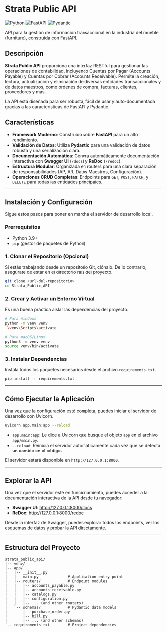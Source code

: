 # Strata Public API

![Python](https://img.shields.io/badge/python-3.11-blue.svg)
![FastAPI](https://img.shields.io/badge/FastAPI-0.103.2-green.svg)
![Pydantic](https://img.shields.io/badge/Pydantic-2.4.2-orange.svg)

API para la gestión de información transaccional en la industria del mueble (furniture), construida con FastAPI.

## Descripción

**Strata Public API** proporciona una interfaz RESTful para gestionar las operaciones de contabilidad, incluyendo Cuentas por Pagar (Accounts Payable) y Cuentas por Cobrar (Accounts Receivable). Permite la creación, lectura, actualización y eliminación de diversas entidades transaccionales y de datos maestros, como órdenes de compra, facturas, clientes, proveedores y más.

La API está diseñada para ser robusta, fácil de usar y auto-documentada gracias a las características de FastAPI y Pydantic.

## Características

- **Framework Moderno**: Construido sobre **FastAPI** para un alto rendimiento.
- **Validación de Datos**: Utiliza **Pydantic** para una validación de datos robusta y una serialización clara.
- **Documentación Automática**: Genera automáticamente documentación interactiva con **Swagger UI** (`/docs`) y **ReDoc** (`/redoc`).
- **Estructura Modular**: Organizada en routers para una clara separación de responsabilidades (AP, AR, Datos Maestros, Configuración).
- **Operaciones CRUD Completas**: Endpoints para `GET`, `POST`, `PATCH`, y `DELETE` para todas las entidades principales.

---

## Instalación y Configuración

Sigue estos pasos para poner en marcha el servidor de desarrollo local.

### Prerrequisitos

- Python 3.9+
- `pip` (gestor de paquetes de Python)

### 1. Clonar el Repositorio (Opcional)

Si estás trabajando desde un repositorio Git, clónalo. De lo contrario, asegúrate de estar en el directorio raíz del proyecto.

```bash
git clone <url-del-repositorio>
cd Strata_Public_API
```

### 2. Crear y Activar un Entorno Virtual

Es una buena práctica aislar las dependencias del proyecto.

```bash
# Para Windows
python -m venv venv
.\venv\Scripts\activate

# Para macOS/Linux
python3 -m venv venv
source venv/bin/activate
```

### 3. Instalar Dependencias

Instala todos los paquetes necesarios desde el archivo `requirements.txt`.

```bash
pip install -r requirements.txt
```

---

## Cómo Ejecutar la Aplicación

Una vez que la configuración esté completa, puedes iniciar el servidor de desarrollo con Uvicorn.

```bash
uvicorn app.main:app --reload
```

- `app.main:app`: Le dice a Uvicorn que busque el objeto `app` en el archivo `app/main.py`.
- `--reload`: Reinicia el servidor automáticamente cada vez que se detecta un cambio en el código.

El servidor estará disponible en `http://127.0.0.1:8000`.

---

## Explorar la API

Una vez que el servidor esté en funcionamiento, puedes acceder a la documentación interactiva de la API desde tu navegador:

- **Swagger UI**: http://127.0.0.1:8000/docs
- **ReDoc**: http://127.0.0.1:8000/redoc

Desde la interfaz de Swagger, puedes explorar todos los endpoints, ver los esquemas de datos y probar la API directamente.

---

## Estructura del Proyecto

```
strata_public_api/
|-- venv/
|-- app/
|   |-- __init__.py
|   |-- main.py             # Application entry point
|   |-- routers/            # Endpoint modules
|   |   |-- accounts_payable.py
|   |   |-- accounts_receivable.py
|   |   |-- catalogs.py
|   |   |-- configuration.py
|   |   |-- ... (and other routers)
|   `-- schemas/            # Pydantic data models
|       |-- purchase_order.py
|       |-- bill.py
|       |-- ... (and other schemas)
`-- requirements.txt        # Project dependencies
```

